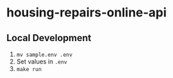# housing-repairs-online-api

## Local Development
1. `mv sample.env .env`
2. Set values in `.env`
3. `make run`